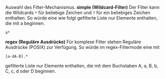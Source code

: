 Auswahl des Filter-Mechanismus.
__simple (Wildcard-Filter)__
Der Filter kann die Wildcards `*` für beliebige Zeichen und `?` für ein beliebiges Zeichen enthalten. So würde eine wie folgt gefilterte Liste nur Elemente enthalten, die mit a beginnen.
```regex
a*
```
__regex (Reguläre Ausdrücke)__
Für komplexe Filter stehen Reguläre Ausdrücke (POSIX) zur Verfügung. So würde im regex-Filtermode eine mit
```regex
[a-dA-D].*
```
gefilterte Liste nur Elemente enthalten, die mit dem Buchstaben A, a, B, b, C, c, d oder D beginnen.